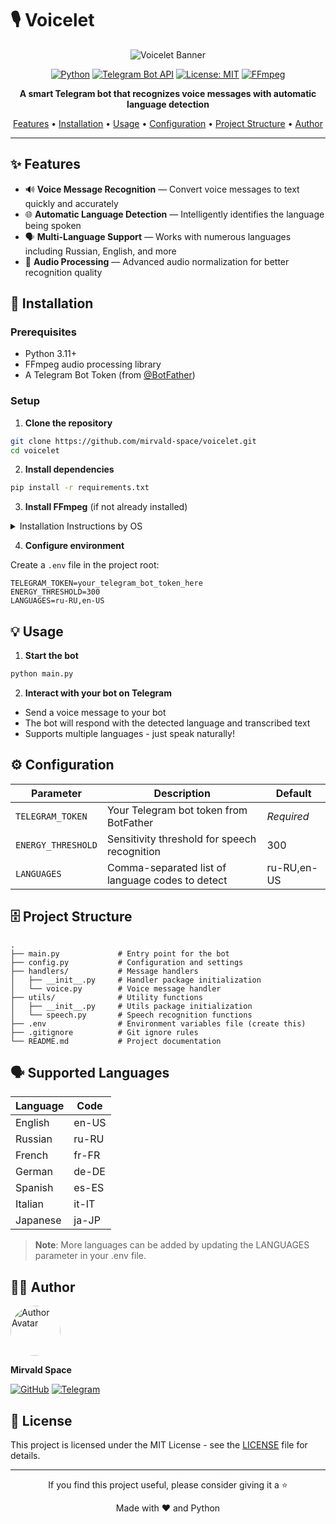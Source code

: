 # 🎙️ Voicelet

<div align="center">

![Voicelet Banner](https://github.com/mirvald-space/voicelet/assets/banner.png)

[![Python](https://img.shields.io/badge/Python-3.11+-blue.svg?style=flat&logo=python&logoColor=white)](https://www.python.org/)
[![Telegram Bot API](https://img.shields.io/badge/Telegram_Bot_API-v13.7-blue.svg?style=flat&logo=telegram)](https://core.telegram.org/bots/api)
[![License: MIT](https://img.shields.io/badge/License-MIT-yellow.svg)](https://opensource.org/licenses/MIT)
[![FFmpeg](https://img.shields.io/badge/FFmpeg-required-red.svg)](https://ffmpeg.org/)

**A smart Telegram bot that recognizes voice messages with automatic language detection**

[Features](#features) • [Installation](#installation) • [Usage](#usage) • [Configuration](#configuration) • [Project Structure](#project-structure) • [Author](#author)

</div>

---

## ✨ Features

- 🔊 **Voice Message Recognition** — Convert voice messages to text quickly and accurately
- 🌐 **Automatic Language Detection** — Intelligently identifies the language being spoken
- 🗣️ **Multi-Language Support** — Works with numerous languages including Russian, English, and more
- 🔄 **Audio Processing** — Advanced audio normalization for better recognition quality

## 🚀 Installation

### Prerequisites

- Python 3.11+
- FFmpeg audio processing library
- A Telegram Bot Token (from [@BotFather](https://t.me/BotFather))

### Setup

1. **Clone the repository**

```bash
git clone https://github.com/mirvald-space/voicelet.git
cd voicelet
```

2. **Install dependencies**

```bash
pip install -r requirements.txt
```

3. **Install FFmpeg** (if not already installed)

<details>
<summary>Installation Instructions by OS</summary>

**macOS:**
```bash
brew install ffmpeg
```

**Ubuntu/Debian:**
```bash
sudo apt update
sudo apt install ffmpeg
```

**Windows:**  
Download from [FFmpeg official website](https://ffmpeg.org/download.html)
</details>

4. **Configure environment**

Create a `.env` file in the project root:

```
TELEGRAM_TOKEN=your_telegram_bot_token_here
ENERGY_THRESHOLD=300
LANGUAGES=ru-RU,en-US
```

## 💡 Usage

1. **Start the bot**

```bash
python main.py
```

2. **Interact with your bot on Telegram**

- Send a voice message to your bot
- The bot will respond with the detected language and transcribed text
- Supports multiple languages - just speak naturally!

## ⚙️ Configuration

| Parameter | Description | Default |
|-----------|-------------|---------|
| `TELEGRAM_TOKEN` | Your Telegram bot token from BotFather | *Required* |
| `ENERGY_THRESHOLD` | Sensitivity threshold for speech recognition | 300 |
| `LANGUAGES` | Comma-separated list of language codes to detect | ru-RU,en-US |

## 🗄️ Project Structure

```
.
├── main.py             # Entry point for the bot
├── config.py           # Configuration and settings
├── handlers/           # Message handlers
│   ├── __init__.py     # Handler package initialization
│   └── voice.py        # Voice message handler
├── utils/              # Utility functions
│   ├── __init__.py     # Utils package initialization
│   └── speech.py       # Speech recognition functions
├── .env                # Environment variables file (create this)
├── .gitignore          # Git ignore rules
└── README.md           # Project documentation
```

## 🗣️ Supported Languages

| Language | Code |
|----------|------|
| English  | en-US |
| Russian  | ru-RU |
| French   | fr-FR |
| German   | de-DE |
| Spanish  | es-ES |
| Italian  | it-IT |
| Japanese | ja-JP |

> **Note**: More languages can be added by updating the LANGUAGES parameter in your .env file.

## 👨‍💻 Author

<img src="https://github.com/mirvald-space.png" width="80px" style="border-radius: 40px;" alt="Author Avatar">

**Mirvald Space**

[![GitHub](https://img.shields.io/badge/GitHub-mirvald--space-black?style=flat&logo=github)](https://github.com/mirvald-space)
[![Telegram](https://img.shields.io/badge/Telegram-@your__handle-blue?style=flat&logo=telegram)](https://t.me/your_handle)

## 📜 License

This project is licensed under the MIT License - see the [LICENSE](LICENSE) file for details.

---

<div align="center">
<p>If you find this project useful, please consider giving it a ⭐️</p>
<p>Made with ❤️ and Python</p>
</div> 